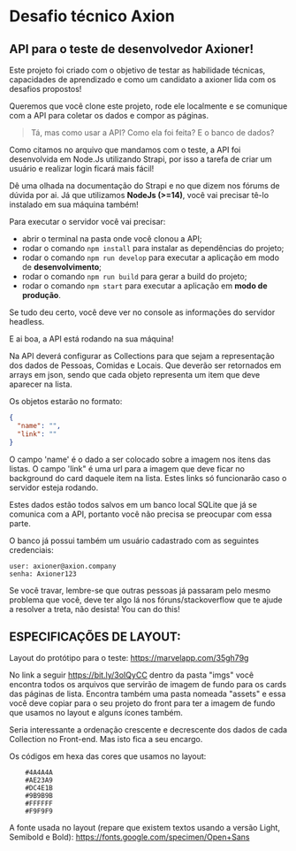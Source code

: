 # Desafio técnico Axion

## API para o teste de desenvolvedor Axioner!

Este projeto foi criado com o objetivo de testar as habilidade técnicas, capacidades de aprendizado e como um candidato a axioner lida com os desafios propostos!

Queremos que você clone este projeto, rode ele localmente e se comunique com a API para coletar os dados e compor as páginas.

> Tá, mas como usar a API? Como ela foi feita? E o banco de dados?

Como citamos no arquivo que mandamos com o teste, a API foi desenvolvida em Node.Js utilizando Strapi, por isso a tarefa de criar um usuário e realizar login ficará mais fácil! 

Dê uma olhada na documentação do Strapi e no que dizem nos fórums de dúvida por ai. Já que utilizamos **NodeJs (>=14)**, você vai precisar tê-lo instalado em sua máquina também!

Para executar o servidor você vai precisar:
- abrir o terminal na pasta onde você clonou a API;
- rodar o comando `npm install` para instalar as dependências do projeto;
- rodar o comando  `npm run develop` para executar a aplicação em modo de **desenvolvimento**;
- rodar o comando `npm run build` para gerar a build do projeto;
- rodar o comando `npm start` para executar a aplicação em **modo de produção**.

Se tudo deu certo, você deve ver no console as informações do servidor headless.

E ai boa, a API está rodando na sua máquina!

Na API deverá configurar as Collections para que sejam a representação dos dados de Pessoas, Comidas e Locais. Que deverão ser retornados em arrays em json, sendo que cada objeto representa um item que deve aparecer na lista.

Os objetos estarão no formato:
```json
{
  "name": "",
  "link": ""
}
```

O campo 'name' é o dado a ser colocado sobre a imagem nos itens das listas. O campo 'link" é uma url para a imagem que deve ficar no background do card daquele item na lista. Estes links só funcionarão caso o servidor esteja rodando.

Estes dados estão todos salvos em um banco local SQLite que já se comunica com a API, portanto você não precisa se preocupar com essa parte.

O banco já possui também um usuário cadastrado com as seguintes credenciais:

    user: axioner@axion.company
    senha: Axioner123

Se você travar, lembre-se que outras pessoas já passaram pelo mesmo problema que você, deve ter algo lá nos fóruns/stackoverflow que te ajude a resolver a treta, não desista! You can do this!

## ESPECIFICAÇÕES DE LAYOUT:

Layout do protótipo para o teste: https://marvelapp.com/35gh79g
  
No link a seguir https://bit.ly/3oIQyCC dentro da pasta "imgs" você encontra todos os arquivos que servirão de imagem de fundo para os cards das páginas de lista. Encontra também uma pasta nomeada "assets" e essa você deve copiar para o seu projeto do front para ter a imagem de fundo que usamos no layout e alguns ícones também.

Seria interessante a ordenação crescente e decrescente dos dados de cada Collection no Front-end. Mas isto fica a seu encargo.

Os códigos em hexa das cores que usamos no layout:

        #4A4A4A
        #AE23A9
        #DC4E1B
        #9B9B9B
        #FFFFFF
        #F9F9F9

A fonte usada no layout (repare que existem textos usando a versão Light, Semibold e Bold): https://fonts.google.com/specimen/Open+Sans
